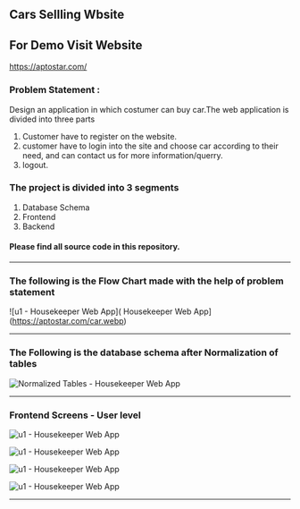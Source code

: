 ## Cars Sellling Wbsite
## For Demo Visit Website

https://aptostar.com/

### Problem Statement : 
Design an application in which costumer can buy car.The web application is divided into three parts 
1. Customer have to register on the website.
2. customer have to login into the site and choose car according to their need, and can contact us for more information/querry.
3. logout.

### The project is divided into 3 segments
1. Database Schema 
2. Frontend 
3. Backend 

#### Please find all source code in this repository.
----

### The following is the Flow Chart made with the help of problem statement
![u1 - Housekeeper Web App]( Housekeeper Web App](https://aptostar.com/car.webp)



-------

### The Following is the database schema after Normalization of tables

![Normalized Tables - Housekeeper Web App](normtable.png)

--------------

### Frontend Screens - User level

![u1 - Housekeeper Web App](https://aptostar.com/car.webp)

![u1 - Housekeeper Web App](https://aptostar.com/ico.png)

![u1 - Housekeeper Web App](https://aptostar.com/ico.png)

![u1 - Housekeeper Web App](https://aptostar.com/ico.png)


------------------------
